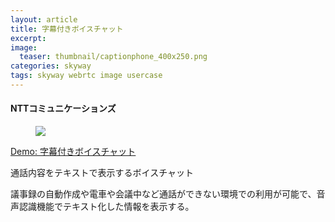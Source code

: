 ```yaml
---
layout: article
title: 字幕付きボイスチャット
excerpt: 
image:
  teaser: thumbnail/captionphone_400x250.png
categories: skyway
tags: skyway webrtc image usercase
---
```


#### NTTコミュニケーションズ

<figure>
	<a href="https://skyway.io/examples/caption-phone/#ja" target="_blank"><img src="{{ site.url }}{{ site.baseurl }}/images/pages/captionphone.png"></a>
</figure>

<a href="https://skyway.io/examples/caption-phone/#ja" target="_blank" class="btn-info">Demo: 字幕付きボイスチャット</a>

通話内容をテキストで表示するボイスチャット

議事録の自動作成や電車や会議中など通話ができない環境での利用が可能で、音声認識機能でテキスト化した情報を表示する。
